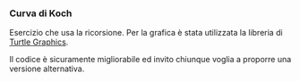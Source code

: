 ### Curva di Koch

Esercizio che usa la ricorsione.
Per la grafica è stata utilizzata la libreria di [Turtle Graphics](http://www.aplu.ch/home/download/aplujar5.zip).

Il codice è sicuramente migliorabile ed invito chiunque voglia a proporre una versione alternativa.

